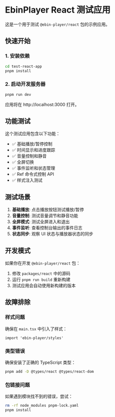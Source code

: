 # EbinPlayer React 测试应用

这是一个用于测试 `@ebin-player/react` 包的示例应用。

## 快速开始

### 1. 安装依赖

```bash
cd test-react-app
pnpm install
```

### 2. 启动开发服务器

```bash
pnpm run dev
```

应用将在 http://localhost:3000 打开。

## 功能测试

这个测试应用包含以下功能：

- ✅ 基础播放/暂停控制
- ✅ 时间显示和进度跟踪
- ✅ 音量控制和静音
- ✅ 全屏切换
- ✅ 事件监听和状态管理
- ✅ Ref 命令式控制 API
- ✅ 样式注入测试

## 测试场景

1. **基础播放**: 点击播放按钮测试播放/暂停
2. **音量控制**: 测试音量调节和静音功能
3. **全屏模式**: 测试全屏进入和退出
4. **事件监听**: 查看控制台输出的事件日志
5. **状态同步**: 观察 UI 状态与播放器状态的同步

## 开发模式

如果你在开发 `@ebin-player/react` 包：

1. 修改 `packages/react` 中的源码
2. 运行 `pnpm run build` 重新构建
3. 测试应用会自动使用新构建的版本

## 故障排除

### 样式问题
确保在 `main.tsx` 中引入了样式：
```tsx
import 'ebin-player/styles'
```

### 类型错误
确保安装了正确的 TypeScript 类型：
```bash
pnpm add -D @types/react @types/react-dom
```

### 包链接问题
如果遇到模块找不到的错误，尝试：
```bash
rm -rf node_modules pnpm-lock.yaml
pnpm install
```
